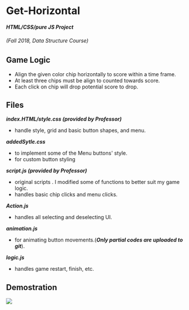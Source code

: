 # Get-Horizontal 
**_HTML/CSS/pure JS Project_**
###### (Fall 2018, Data Structure Course)

## Game Logic

- Align the given color chip horizontally to score within a time frame.
- At least three chips must be align to counted towards score.
- Each click on chip will drop potential score to drop.


## Files

  **_index.HTML/style.css (provided by Professor)_**
  - handle style, grid and basic button shapes, and menu.
  
  **_addedSytle.css_**
  - to implement some of the Menu buttons' style.
  - for custom button styling

  **_script.js (provided by Professor)_**
  - original scripts . I modified some of functions to better suit my game logic.
  - handles basic chip clicks and menu clicks.

  **_Action.js_**
  - handles all selecting and deselecting UI.
  
  **_animation.js_**
  - for animating button movements.(**_Only partial codes are uploaded to git_**).

  **_logic.js_**
  - handles game restart, finish, etc.

## Demostration
  
![](https://imgur.com/58COevj.gif)





